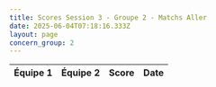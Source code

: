 ```yaml
---
title: Scores Session 3 - Groupe 2 - Matchs Aller
date: 2025-06-04T07:18:16.333Z
layout: page
concern_group: 2
---
```




| Équipe 1 | Équipe 2 | Score | Date |
|----------|----------|-------|------|

